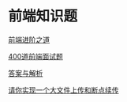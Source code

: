 # 前端知识题

[前端进阶之道](https://yuchengkai.cn/docs/frontend/)

[400道前端面试题](https://www.chainnews.com/articles/725739207016.htm)

[答案与解析](https://zhuanlan.zhihu.com/p/83218377)

[请你实现一个大文件上传和断点续传](https://juejin.im/post/5dff8a26e51d4558105420ed)
